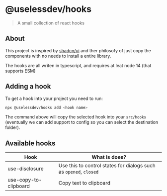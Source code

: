 # @uselessdev/hooks
> A small collection of react hooks


## About
This project is inspired by [shadcn/ui](https://ui.shadcn.com/) and ther philosofy of just copy the components with no needs to install a entire library.

The hooks are all writen in typescript, and requires at leat node 14 (that supports ESM)

## Adding a hook
To get a hook into your project you need to run:

```bash
npx @uselessdev/hooks add <hook name>
```

The command above will copy the selected hook into your `src/hooks` (eventually we can add support to config so you can select the destination folder).

## Available hooks

| Hook | What is does? |
|------|---------------|
| use-disclosure | Use this to control states for dialogs such as `opened`, `closed` |
| use-copy-to-clipboard | Copy text to clipboard |
